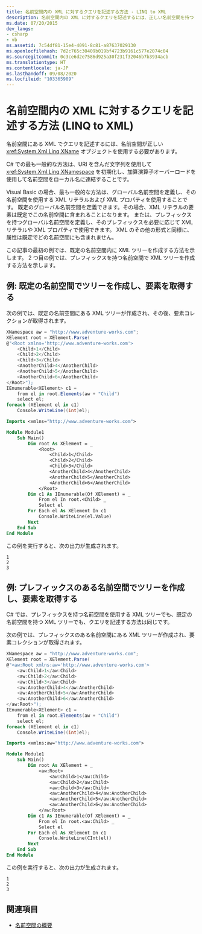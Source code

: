```yaml
---
title: 名前空間内の XML に対するクエリを記述する方法 - LINQ to XML
description: 名前空間内の XML に対するクエリを記述するには、正しい名前空間を持つ XName オブジェクトを使用します。 これを C# と Visual Basic で行う方法と、クエリを作成する方法について説明します。
ms.date: 07/20/2015
dev_langs:
- csharp
- vb
ms.assetid: 7c54df81-15e4-4091-8c81-a87637029130
ms.openlocfilehash: 7d2c765c30409b019bf4723b9161c577e2074c04
ms.sourcegitcommit: 0c3ce6d2e7586d925a30f231f32046b7b3934acb
ms.translationtype: HT
ms.contentlocale: ja-JP
ms.lasthandoff: 09/08/2020
ms.locfileid: "103365989"
---
```

# <a name="how-to-write-queries-on-xml-in-namespaces-linq-to-xml"></a>名前空間内の XML に対するクエリを記述する方法 (LINQ to XML)

名前空間にある XML でクエリを記述するには、名前空間が正しい <xref:System.Xml.Linq.XName> オブジェクトを使用する必要があります。

C# での最も一般的な方法は、URI を含んだ文字列を使用して <xref:System.Xml.Linq.XNamespace> を初期化し、加算演算子オーバーロードを使用して名前空間をローカル名に連結することです。

Visual Basic の場合、最も一般的な方法は、グローバル名前空間を定義し、その名前空間を使用する XML リテラルおよび XML プロパティを使用することです。 既定のグローバル名前空間を定義できます。その場合、XML リテラルの要素は既定でこの名前空間に含まれることになります。 または、プレフィックスを持つグローバル名前空間を定義し、そのプレフィックスを必要に応じて XML リテラルや XML プロパティで使用できます。 XML のその他の形式と同様に、属性は既定でどの名前空間にも含まれません。

この記事の最初の例では、既定の名前空間内に XML ツリーを作成する方法を示します。 2 つ目の例では、プレフィックスを持つ名前空間で XML ツリーを作成する方法を示します。

## <a name="example-create-a-tree-in-a-default-namespace-and-retrieve-elements"></a>例: 既定の名前空間でツリーを作成し、要素を取得する

次の例では、既定の名前空間にある XML ツリーが作成され、その後、要素コレクションが取得されます。

```csharp
XNamespace aw = "http://www.adventure-works.com";
XElement root = XElement.Parse(
@"<Root xmlns='http://www.adventure-works.com'>
    <Child>1</Child>
    <Child>2</Child>
    <Child>3</Child>
    <AnotherChild>4</AnotherChild>
    <AnotherChild>5</AnotherChild>
    <AnotherChild>6</AnotherChild>
</Root>");
IEnumerable<XElement> c1 =
    from el in root.Elements(aw + "Child")
    select el;
foreach (XElement el in c1)
    Console.WriteLine((int)el);
```

```vb
Imports <xmlns="http://www.adventure-works.com">

Module Module1
    Sub Main()
        Dim root As XElement = _
            <Root>
                <Child>1</Child>
                <Child>2</Child>
                <Child>3</Child>
                <AnotherChild>4</AnotherChild>
                <AnotherChild>5</AnotherChild>
                <AnotherChild>6</AnotherChild>
            </Root>
        Dim c1 As IEnumerable(Of XElement) = _
            From el In root.<Child> _
            Select el
        For Each el As XElement In c1
            Console.WriteLine(el.Value)
        Next
    End Sub
End Module
```

この例を実行すると、次の出力が生成されます。

```output
1
2
3
```

## <a name="example-create-a-tree-in-a-namespace-with-a-prefix-and-retrieve-elements"></a>例: プレフィックスのある名前空間でツリーを作成し、要素を取得する

C# では、プレフィックスを持つ名前空間を使用する XML ツリーでも、既定の名前空間を持つ XML ツリーでも、クエリを記述する方法は同じです。

次の例では、プレフィックスのある名前空間にある XML ツリーが作成され、要素コレクションが取得されます。

```csharp
XNamespace aw = "http://www.adventure-works.com";
XElement root = XElement.Parse(
@"<aw:Root xmlns:aw='http://www.adventure-works.com'>
    <aw:Child>1</aw:Child>
    <aw:Child>2</aw:Child>
    <aw:Child>3</aw:Child>
    <aw:AnotherChild>4</aw:AnotherChild>
    <aw:AnotherChild>5</aw:AnotherChild>
    <aw:AnotherChild>6</aw:AnotherChild>
</aw:Root>");
IEnumerable<XElement> c1 =
    from el in root.Elements(aw + "Child")
    select el;
foreach (XElement el in c1)
    Console.WriteLine((int)el);
```

```vb
Imports <xmlns:aw="http://www.adventure-works.com">

Module Module1
    Sub Main()
        Dim root As XElement = _
            <aw:Root>
                <aw:Child>1</aw:Child>
                <aw:Child>2</aw:Child>
                <aw:Child>3</aw:Child>
                <aw:AnotherChild>4</aw:AnotherChild>
                <aw:AnotherChild>5</aw:AnotherChild>
                <aw:AnotherChild>6</aw:AnotherChild>
            </aw:Root>
        Dim c1 As IEnumerable(Of XElement) = _
            From el In root.<aw:Child> _
            Select el
        For Each el As XElement In c1
            Console.WriteLine(CInt(el))
        Next
    End Sub
End Module
```

この例を実行すると、次の出力が生成されます。

```output
1
2
3
```

## <a name="see-also"></a>関連項目

- [名前空間の概要](namespaces-overview.md)
